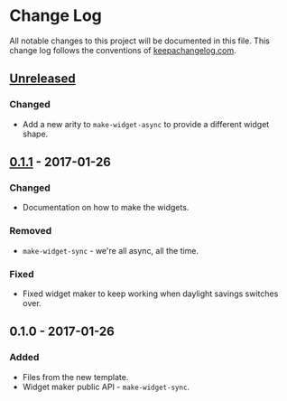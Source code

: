 # Change Log
All notable changes to this project will be documented in this file. This change log follows the conventions of [keepachangelog.com](http://keepachangelog.com/).

## [Unreleased][unreleased]
### Changed
- Add a new arity to `make-widget-async` to provide a different widget shape.

## [0.1.1] - 2017-01-26
### Changed
- Documentation on how to make the widgets.

### Removed
- `make-widget-sync` - we're all async, all the time.

### Fixed
- Fixed widget maker to keep working when daylight savings switches over.

## 0.1.0 - 2017-01-26
### Added
- Files from the new template.
- Widget maker public API - `make-widget-sync`.

[unreleased]: https://github.com/your-name/lang/compare/0.1.1...HEAD
[0.1.1]: https://github.com/your-name/lang/compare/0.1.0...0.1.1
